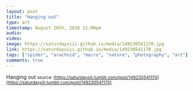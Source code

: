 ```yaml
---
layout: post
title: "Hanging out"
type: art
timestamp: August 20th, 2016 12:00pm
audio: 
video: 
image: https://saturdayxiii.github.io/media/149230541170.jpg
link: https://saturdayxiii.github.io/media/149230541170.jpg
tags: ["spider", "arachnid", "macro", "nature", "photography", "art"]
comments: true
---
```

Hanging out
<small>source: [https://saturdayxiii.tumblr.com/post/149230541170](https://saturdayxiii.tumblr.com/post/149230541170)</small>